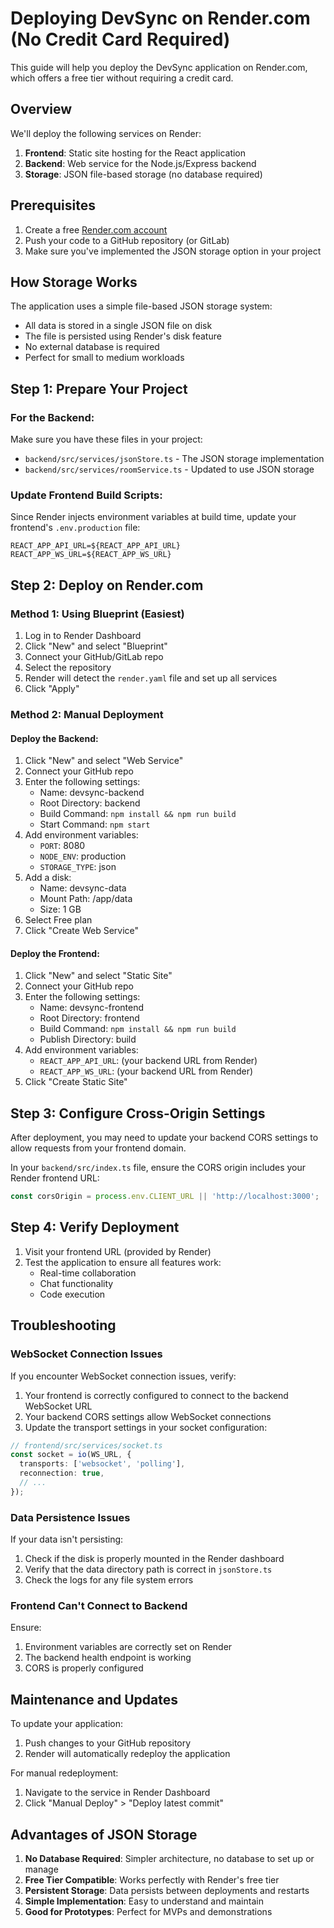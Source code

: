 # Deploying DevSync on Render.com (No Credit Card Required)

This guide will help you deploy the DevSync application on Render.com, which offers a free tier without requiring a credit card.

## Overview

We'll deploy the following services on Render:
1. **Frontend**: Static site hosting for the React application
2. **Backend**: Web service for the Node.js/Express backend
3. **Storage**: JSON file-based storage (no database required)

## Prerequisites

1. Create a free [Render.com account](https://render.com)
2. Push your code to a GitHub repository (or GitLab)
3. Make sure you've implemented the JSON storage option in your project

## How Storage Works

The application uses a simple file-based JSON storage system:
- All data is stored in a single JSON file on disk
- The file is persisted using Render's disk feature
- No external database is required
- Perfect for small to medium workloads

## Step 1: Prepare Your Project

### For the Backend:

Make sure you have these files in your project:
- `backend/src/services/jsonStore.ts` - The JSON storage implementation
- `backend/src/services/roomService.ts` - Updated to use JSON storage

### Update Frontend Build Scripts:

Since Render injects environment variables at build time, update your frontend's `.env.production` file:

```
REACT_APP_API_URL=${REACT_APP_API_URL}
REACT_APP_WS_URL=${REACT_APP_WS_URL}
```

## Step 2: Deploy on Render.com

### Method 1: Using Blueprint (Easiest)

1. Log in to Render Dashboard
2. Click "New" and select "Blueprint"
3. Connect your GitHub/GitLab repo
4. Select the repository
5. Render will detect the `render.yaml` file and set up all services
6. Click "Apply"

### Method 2: Manual Deployment

#### Deploy the Backend:

1. Click "New" and select "Web Service"
2. Connect your GitHub repo
3. Enter the following settings:
   - Name: devsync-backend
   - Root Directory: backend
   - Build Command: `npm install && npm run build`
   - Start Command: `npm start`
4. Add environment variables:
   - `PORT`: 8080
   - `NODE_ENV`: production
   - `STORAGE_TYPE`: json
5. Add a disk:
   - Name: devsync-data
   - Mount Path: /app/data
   - Size: 1 GB
6. Select Free plan
7. Click "Create Web Service"

#### Deploy the Frontend:

1. Click "New" and select "Static Site"
2. Connect your GitHub repo
3. Enter the following settings:
   - Name: devsync-frontend
   - Root Directory: frontend
   - Build Command: `npm install && npm run build`
   - Publish Directory: build
4. Add environment variables:
   - `REACT_APP_API_URL`: (your backend URL from Render)
   - `REACT_APP_WS_URL`: (your backend URL from Render)
5. Click "Create Static Site"

## Step 3: Configure Cross-Origin Settings

After deployment, you may need to update your backend CORS settings to allow requests from your frontend domain.

In your `backend/src/index.ts` file, ensure the CORS origin includes your Render frontend URL:

```typescript
const corsOrigin = process.env.CLIENT_URL || 'http://localhost:3000';
```

## Step 4: Verify Deployment

1. Visit your frontend URL (provided by Render)
2. Test the application to ensure all features work:
   - Real-time collaboration
   - Chat functionality
   - Code execution

## Troubleshooting

### WebSocket Connection Issues

If you encounter WebSocket connection issues, verify:

1. Your frontend is correctly configured to connect to the backend WebSocket URL
2. Your backend CORS settings allow WebSocket connections
3. Update the transport settings in your socket configuration:

```typescript
// frontend/src/services/socket.ts
const socket = io(WS_URL, {
  transports: ['websocket', 'polling'],
  reconnection: true,
  // ...
});
```

### Data Persistence Issues

If your data isn't persisting:

1. Check if the disk is properly mounted in the Render dashboard
2. Verify that the data directory path is correct in `jsonStore.ts`
3. Check the logs for any file system errors

### Frontend Can't Connect to Backend

Ensure:
1. Environment variables are correctly set on Render
2. The backend health endpoint is working
3. CORS is properly configured

## Maintenance and Updates

To update your application:
1. Push changes to your GitHub repository
2. Render will automatically redeploy the application

For manual redeployment:
1. Navigate to the service in Render Dashboard
2. Click "Manual Deploy" > "Deploy latest commit"

## Advantages of JSON Storage

1. **No Database Required**: Simpler architecture, no database to set up or manage
2. **Free Tier Compatible**: Works perfectly with Render's free tier
3. **Persistent Storage**: Data persists between deployments and restarts
4. **Simple Implementation**: Easy to understand and maintain
5. **Good for Prototypes**: Perfect for MVPs and demonstrations 